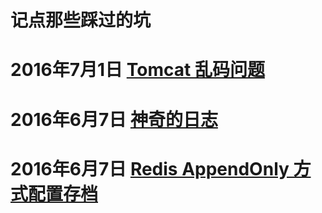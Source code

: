 # 记点那些踩过的坑

# 2016年7月1日 [Tomcat 乱码问题](https://github.com/VioletLife/storys/blob/master/20160630/tomcat-encoding.MD)

# 2016年6月7日 [神奇的日志](https://github.com/VioletLife/storys/blob/master/strange-logging.MD)

# 2016年6月7日 [Redis AppendOnly 方式配置存档](https://github.com/VioletLife/storys/blob/master/document/redis-config.MD)


